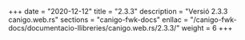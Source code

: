 +++
date        = "2020-12-12"
title       = "2.3.3"
description = "Versió 2.3.3 canigo.web.rs"
sections    = "canigo-fwk-docs"
enllac		= "/canigo-fwk-docs/documentacio-llibreries/canigo.web.rs/2.3.3/"
weight		= 6
+++
